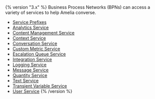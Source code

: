 {% version "3.x" %}
Business Process Networks (BPNs) can access a variety of services to help Amelia converse.
-   [Service Prefixes](Service%20Prefixes)
-   [Analytics Service](Analytics%20Service)
-   [Content Management Service](Content%20Management%20Service)
-   [Context Service](Context%20Service)
-   [Conversation Service](Conversation%20Service)
-   [Custom Metric Service](Custom%20Metric%20Service)
-   [Escalation Queue Service](Escalation%20Queue%20Service)
-   [Integration Service](Integration%20Service)
-   [Logging Service](Logging%20Service)
-   [Message Service](Message%20Service)
-   [Quantity Service](Quantity%20Service)
-   [Text Service](Text%20Service)
-   [Transient Variable Service](Transient%20Variable%20Service)
-   [User Service](User%20Service)
{% /version %}
